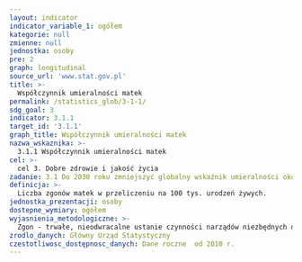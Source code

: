 ```yaml
---
layout: indicator
indicator_variable_1: ogółem
kategorie: null
zmienne: null
jednostka: osoby
pre: 2
graph: longitudinal
source_url: 'www.stat.gov.pl'
title: >-
  Współczynnik umieralności matek
permalink: /statistics_glob/3-1-1/
sdg_goal: 3
indicator: 3.1.1
target_id: '3.1.1'
graph_title: Współczynnik umieralności matek
nazwa_wskaznika: >-
  3.1.1 Współczynnik umieralności matek
cel: >-
  cel 3. Dobre zdrowie i jakość życia
zadanie: 3.1 Do 2030 roku zmniejszyć globalny wskaźnik umieralności okołoporodowej do poziomu mniejszego niż 70 przypadków na 100 tysięcy żywych urodzeń.
definicja: >-
  Liczba zgonów matek w przeliczeniu na 100 tys. urodzeń żywych.
jednostka_prezentacji: osoby
dostepne_wymiary: ogółem
wyjasnienia_metodologiczne: >-
  Zgon - trwałe, nieodwracalne ustanie czynności narządów niezbędnych dla życia, konsekwencją czego jest ustanie czynności całego ustroju.Zgony matek - zgony kobiet w wyniku chorób związanych z ciążą, porodem i połogiem (wg ICD10: O00-O99).Źródłem informacji o zgonach jest wykorzystywany wtórnie przez statystykę publiczną indywidualny dokument "Karta zgonu" (Rozporządzenie Ministra Zdrowia w sprawie wzoru karty zgonu i sposobu jej wypełniania Dz. U. 2015 r., poz. 231).Urodzenia żywe – całkowite wydalenie lub wydobycie z ustroju matki noworodka, niezależnie od okresu trwania ciąży, który po takim oddzieleniu oddycha bądź wykazuje jakiekolwiek inne oznaki życia, jak czynność serca, tętnienie pępowiny lub wyraźne skurcze mięśni zależnych od woli (mięśni szkieletowych), bez względu na to, czy sznur pępowiny został przecięty lub łożysko zostało oddzielone  każdy taki noworodek jest uważany za żywo urodzonego.Współczynnik jest liczony w oparciu o dane o zgonach według przyczyn z badania "Zgony. Umieralność. Trwanie życia" oraz w oparciu o dane o liczbie urodzeń żywych z badania "Urodzenia. Dzietność.".Dane o zgonach opracowano w podziale terytorialnym według miejsca zameldowania na pobyt stały osoby zmarłej.
zrodlo_danych: Główny Urząd Statystyczny
czestotliwosc_dostępnosc_danych: Dane roczne  od 2010 r.
---
```

